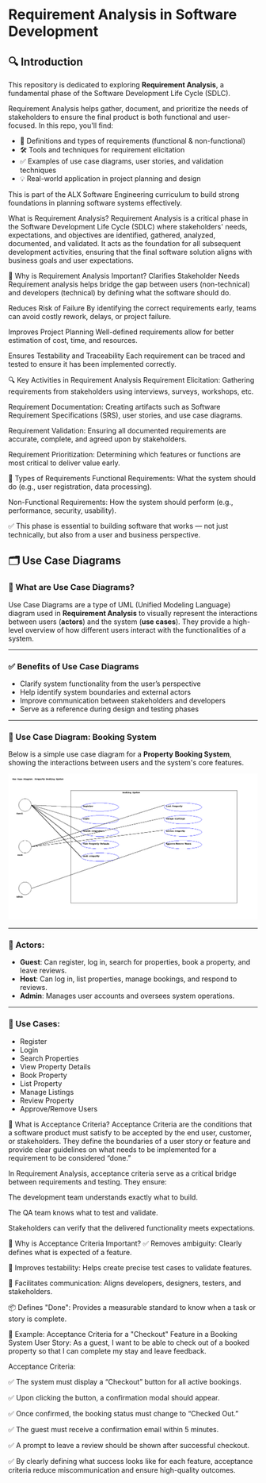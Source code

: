  # Requirement Analysis in Software Development

## 🔍 Introduction

This repository is dedicated to exploring **Requirement Analysis**, a fundamental phase of the Software Development Life Cycle (SDLC).

Requirement Analysis helps gather, document, and prioritize the needs of stakeholders to ensure the final product is both functional and user-focused. In this repo, you'll find:

- 📌 Definitions and types of requirements (functional & non-functional)
- 🛠️ Tools and techniques for requirement elicitation
- ✅ Examples of use case diagrams, user stories, and validation techniques
- 💡 Real-world application in project planning and design

This is part of the ALX Software Engineering curriculum to build strong foundations in planning software systems effectively.

 What is Requirement Analysis?
Requirement Analysis is a critical phase in the Software Development Life Cycle (SDLC) where stakeholders' needs, expectations, and objectives are identified, gathered, analyzed, documented, and validated. It acts as the foundation for all subsequent development activities, ensuring that the final software solution aligns with business goals and user expectations.

📌 Why is Requirement Analysis Important?
Clarifies Stakeholder Needs
Requirement analysis helps bridge the gap between users (non-technical) and developers (technical) by defining what the software should do.

Reduces Risk of Failure
By identifying the correct requirements early, teams can avoid costly rework, delays, or project failure.

Improves Project Planning
Well-defined requirements allow for better estimation of cost, time, and resources.

Ensures Testability and Traceability
Each requirement can be traced and tested to ensure it has been implemented correctly.

🔍 Key Activities in Requirement Analysis
Requirement Elicitation: Gathering requirements from stakeholders using interviews, surveys, workshops, etc.

Requirement Documentation: Creating artifacts such as Software Requirement Specifications (SRS), user stories, and use case diagrams.

Requirement Validation: Ensuring all documented requirements are accurate, complete, and agreed upon by stakeholders.

Requirement Prioritization: Determining which features or functions are most critical to deliver value early.

🧩 Types of Requirements
Functional Requirements: What the system should do (e.g., user registration, data processing).

Non-Functional Requirements: How the system should perform (e.g., performance, security, usability).

✅ This phase is essential to building software that works — not just technically, but also from a user and business perspective.

## 🗂️ Use Case Diagrams

### 📌 What are Use Case Diagrams?

Use Case Diagrams are a type of UML (Unified Modeling Language) diagram used in **Requirement Analysis** to visually represent the interactions between users (**actors**) and the system (**use cases**). They provide a high-level overview of how different users interact with the functionalities of a system.

---

### ✅ **Benefits of Use Case Diagrams**

- Clarify system functionality from the user’s perspective  
- Help identify system boundaries and external actors  
- Improve communication between stakeholders and developers  
- Serve as a reference during design and testing phases

---

### 💼 Use Case Diagram: Booking System

Below is a simple use case diagram for a **Property Booking System**, showing the interactions between users and the system's core features.

![Booking System Use Case Diagram](alx-booking-uc.png)

---

### 🧍‍ Actors:
- **Guest**: Can register, log in, search for properties, book a property, and leave reviews.  
- **Host**: Can log in, list properties, manage bookings, and respond to reviews.  
- **Admin**: Manages user accounts and oversees system operations.

---

### 🔄 Use Cases:
- Register
- Login
- Search Properties
- View Property Details
- Book Property
- List Property
- Manage Listings
- Review Property
- Approve/Remove Users

📌 What is Acceptance Criteria?
Acceptance Criteria are the conditions that a software product must satisfy to be accepted by the end user, customer, or stakeholders. They define the boundaries of a user story or feature and provide clear guidelines on what needs to be implemented for a requirement to be considered “done.”

In Requirement Analysis, acceptance criteria serve as a critical bridge between requirements and testing. They ensure:

The development team understands exactly what to build.

The QA team knows what to test and validate.

Stakeholders can verify that the delivered functionality meets expectations.

🎯 Why is Acceptance Criteria Important?
✅ Removes ambiguity: Clearly defines what is expected of a feature.

🧪 Improves testability: Helps create precise test cases to validate features.

🔁 Facilitates communication: Aligns developers, designers, testers, and stakeholders.

📦 Defines "Done": Provides a measurable standard to know when a task or story is complete.

💼 Example: Acceptance Criteria for a "Checkout" Feature in a Booking System
User Story:
As a guest, I want to be able to check out of a booked property so that I can complete my stay and leave feedback.

Acceptance Criteria:

✅ The system must display a “Checkout” button for all active bookings.

✅ Upon clicking the button, a confirmation modal should appear.

✅ Once confirmed, the booking status must change to “Checked Out.”

✅ The guest must receive a confirmation email within 5 minutes.

✅ A prompt to leave a review should be shown after successful checkout.

✅ By clearly defining what success looks like for each feature, acceptance criteria reduce miscommunication and ensure high-quality outcomes.
